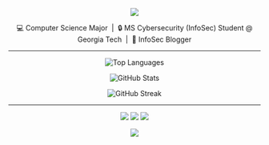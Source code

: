 <p align="center">
  <img src="https://capsule-render.vercel.app/api?type=waving&color=a8c0ff&height=200&section=header&text=Hi%20there%20👋%20I'm%20Jake!&fontSize=35&fontColor=3b4252&animation=fadeIn" />
</p>

<div align="center">
💻 Computer Science Major  &nbsp;|&nbsp;  🔒 MS Cybersecurity (InfoSec) Student @ Georgia Tech  &nbsp;|&nbsp;  🧠 InfoSec Blogger
</div>


---

<p align="center">
  <img src="https://github-readme-stats.vercel.app/api/top-langs?username=j4ke-exe&show_icons=true&theme=nord&hide_border=false&locale=en&layout=compact" alt="Top Languages" />
</p>

<p align="center">
  <img src="https://github-readme-stats.vercel.app/api?username=j4ke-exe&show_icons=true&theme=nord&hide_border=false&locale=en" alt="GitHub Stats" />
</p>

<p align="center">
  <img src="https://github-readme-streak-stats-eight.vercel.app/?user=j4ke-exe&theme=nord&hide_border=false" alt="GitHub Streak" />
</p>

---

<p align="center">
  <a href="https://j4ke.io"><img src="https://img.shields.io/badge/Blog-j4ke.io-a8c0ff?style=for-the-badge" /></a>
  <a href="https://linkedin.com/in/j4ke"><img src="https://img.shields.io/badge/LinkedIn-j4ke-a8c0ff?style=for-the-badge" /></a>
  <a href="mailto:contact@j4ke.io"><img src="https://img.shields.io/badge/Email-contact@j4ke.io-a8c0ff?style=for-the-badge" /></a>
</p>

<p align="center">
  <img src="https://capsule-render.vercel.app/api?type=waving&color=a8c0ff&height=150&section=footer" />
</p>
